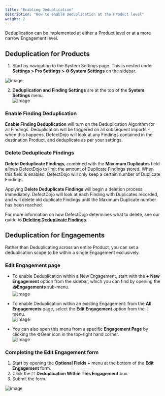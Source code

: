 ```yaml
---
title: "Enabling Deduplication"
description: "How to enable Deduplication at the Product level"
weight: 2
---
```


Deduplication can be implemented at either a Product level or at a more narrow Engagement level.

## Deduplication for Products

1. Start by navigating to the System Settings page. This is nested under **Settings \> Pro Settings \> ⚙️ System Settings** on the sidebar.

![image](images/enabling_product-level_deduplication.png)

2. **Deduplication and Finding Settings** are at the top of the **System Settings** menu.  
​
![image](images/enabling_product-level_deduplication_2.png)

### Enable Finding Deduplication

**Enable Finding Deduplication** will turn on the Deduplication Algorithm for all Findings. Deduplication will be triggered on all subsequent imports \- when this happens, DefectDojo will look at any Findings contained in the destination Product, and deduplicate as per your settings. 

### Delete Deduplicate Findings

**Delete Deduplicate Findings**, combined with the **Maximum Duplicates** field allows DefectDojo to limit the amount of Duplicate Findings stored. When this field is enabled, DefectDojo will only keep a certain number of Duplicate Findings.

Applying **Delete Deduplicate Findings** will begin a deletion process immediately. DefectDojo will look at each Finding with Duplicates recorded, and will delete old duplicate Findings until the Maximum Duplicate number has been reached.

For more information on how DefectDojo determines what to delete, see our guide to **[Deleting Deduplicate Findings](../delete_deduplicates/).**

## Deduplication for Engagements

Rather than Deduplicating across an entire Product, you can set a deduplication scope to be within a single Engagement exclusively.

### Edit Engagement page

* To enable Deduplication within a New Engagement, start with the **\+ New Engagement** option from the sidebar, which you can find by opening the **📥Engagements** sub\-menu.  
​
![image](images/enabling_deduplication_within_an_engagement.png)

* To enable Deduplication within an existing Engagement: from the **All Engagements** page, select the **Edit Engagement** option from the **⋮** menu.   
​
![image](images/enabling_deduplication_within_an_engagement_2.png)

* You can also open this menu from a specific **Engagement Page** by clicking the ⚙️Gear icon in the top\-right hand corner.  
​
![image](images/enabling_deduplication_within_an_engagement_3.png)

### Completing the Edit Engagement form

1. Start by opening the **Optional Fields \+** menu at the bottom of the **Edit Engagement** form.
2. Click the ☐ **Deduplication Within This Engagement** box.
3. Submit the form.

![image](images/enabling_deduplication_within_an_engagement_4.png)